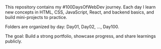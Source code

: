 This repository contains my #100DaysOfWebDev journey.
Each day I learn new concepts in HTML, CSS, JavaScript, React, and backend basics,
and build mini-projects to practice.

Folders are organized by day: Day01, Day02, …, Day100.

The goal: Build a strong portfolio, showcase progress, and share learnings publicly.
